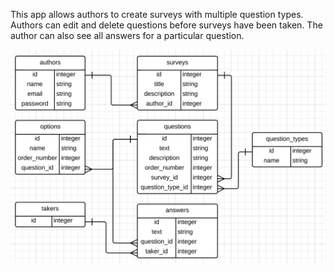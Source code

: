 This app allows authors to create surveys with multiple question types. Authors can edit and delete questions before surveys have been taken. The author can also see all answers for a particular question.

![ERD](https://github.com/Survey-Opossum/survey-opossum/blob/master/app/assets/images/ERD.png)
